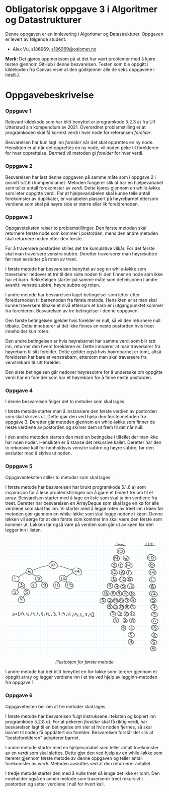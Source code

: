 # Obligatorisk oppgave 3 i Algoritmer og Datastrukturer

Denne oppgaven er en innlevering i Algoritmer og Datastrukturer. 
Oppgaven er levert av følgende student:
* Alex Vu, s186969, s186969@oslomet.no

<p><b>Merk: </b>Det gjøres oppmerksom på at det har vært problemer med å kjøre testen gjennom GitHub i denne 
besvarelsen. Testen som ble oppgitt i kildekoden fra Canvas viser at den godkjenner alle de seks oppgavene i 
IntelliJ.</p>

# Oppgavebeskrivelse

<h3>Oppgave 1</h3>
<p>Relevant kildekode som har blitt benyttet er programkode 5.2.3 a) fra Ulf Uttersrud sin kompendium av 2021. 
Overordnet problemstilling er at programkoden skal få korrekt verdi i hver node for referansen <i>forelder</i>.</p>

<p>Besvarelsen har kun lagt inn <i>forelder</i> når det skal opprettes en ny node. Hensikten er at når det 
opprettes en ny node, vil noden peke til forelderen for hver opprettelse. Dermed vil metoden gi <i>forelder</i> 
for hver verdi.</p>

<h3>Oppgave 2</h3>
<p>Besvarelsen har løst denne oppgaven på samme måte som i oppgave 2 i avsnitt 5.2.6 i kompendiumet. Metoden fungerer 
slik at har en hjelpevariabel som teller antall forekomster av <i>verdi</i>. Dette kjøres gjennom en while-løkke som 
leter oppgitte verdi. For at hjelpevariabelen skal kunne telle antall forekomster av duplikater, er variabelen plassert
på høyrebarnet ettersom verdiene som skal på høyre side er større eller lik foreldrenoden.</p>

<h3>Oppgave 3</h3>
<p>Oppgaveteksten reiser to problemstillinger. Den første metoden skal returnere første node som kommer i postorden, 
mens den andre metoden skal returnere noden etter den første.</p>

<p>For å traversere postorden stilles det tre kumulative vilkår. For det første skal man traversere venstre subtre. 
Deretter traverserer man høyresubtre før man avslutter på roten av treet.</p>

<p>I første metode har besvarelsen benyttet av seg en while-løkke som traverserer nedover et tre til den siste noden
til den finner en node som ikke har et barn. Rekkefølgen starter på samme måte som definisjonen i andre avsnitt: venstre 
subtre, høyre subtre og roten.</p>

<p>I andre metode har besvarelsen laget betingelser som letter etter foreldernoden til barnenoden fra første metode. 
Hensikten er at man skal kunne traversere tilbake et nivå ettersom et barn er i utgangpunktet kommer fra forelderen. 
Besvarelsen av tre betingelser i denne oppgaven.</p>

<p>Den første betingelsen gjelder hvis  forelder er null, så vil den returnere null tilbake. Dette innebærer at det 
ikke finnes en neste postorden hvis treet inneholder kun roten.</p>

<p>Den andre betingelsen er hvis høyrebarnet har samme verdi som blir tatt inn, returner den hvem 
forelderen er. Dette innbærer at man traverserer fra høyrebarn til sitt forelder. Dette gjelder også hvis 
høyrebarnet er tomt, altså forelderen har bare et venstrebarn, ettersom man skal traversere fra venstrebarn til 
sitt forelder.</p>

<p>Den siste betingelsen går nedover høyresubtre for å undersøke om oppgitte verdi har en forelder som har 
et høyrebarn for å finne neste postorden.</p>

<h3>Oppgave 4</h3>
<p>I denne besvarelsen følger det to metoder som skal lages.</p>

<p>I første metode starter man å instansiere den første verdien av postorden som skal skrives ut. Dette gjør den 
ved hjelp den første metoden fra oppgave 3. Deretter går metoden gjennom en while-løkke som finner de neste verdiene 
av postorden og skriver dem ut frem til det når null.</p>

<p>I den andre metoden starten den med en betingelse i tilfellet der man ikke har noen noder. Hensikten er å stanse det 
rekursive kallet. Deretter har den to rekursive kall for henholdsvis venstre subtre og høyre subtre, før den 
avslutter med å skrive ut noden.</p>

<h3>Oppgave 5</h3>
<p>Oppgaventeksten stiller to metoder som skal lages.</p>

<p>I første metode har besvarelsen har brukt programkode 5.1.6 a) som inspirasjon for å løse problemstillingen om å 
gjøre et binært tre om til et array. Besvarelsen starter med å lage en liste som skal ta inn verdiene fra treet. 
Deretter har besvarelsen en ArrayDeque som skal lage en kø for alle verdiene som skal tas inn. Vi starter med å legge 
roten av treet inn i køen før metoden gjør gjennom en while-løkke som skal legge nodene i køen. Denne løkken vil sørge 
for at den første som kommer inn skal være den første som kommer ut. Løkken tar også vare på verdien som går ut 
av køen før den legger inn i listen.</p>

<div style="text-align: center"><img src="img/img.png"></div>
<p style="text-align: center"><i> Illustasjon for første metode</i></p>

<p>I andre metode har det blitt benyttet en for-løkke som itererer gjennom et oppgitt array og legger verdiene inn i 
et tre ved hjelp av leggInn-metoden fra oppgave 1.</p>

<h3>Oppgave 6</h3>
<p>Oppgavetesten ber om at tre metoder skal lages.</p>

<p>I første metode har besvarelsen fulgt instruksene i teksten og kopiert inn programkode 5.2.8 d). For at pekeren 
<i>forelder</i> skal få riktig verdi, har besvarelsen lagt til en betingelse om sier at hvis noden fjernes, 
så skal barnet til noden få oppdatert sin forelder. Besvarelsen forstår det slik at "besteforelderen" adopterer 
barnet.</p>

<p>I andre metode starter med en hjelpevariabel som teller antall forekomster av en <i>verdi</i> som skal slettes.
Dette gjør den ved hjelp av en while-løkke som itererer gjennom første metode av denne oppgaven og teller antall 
forekomster av <i>verdi</i>. Metoden avsluttes ved at den returnerer antallet.</p>

<p>I tredje metode starter den med å nulle treet så lenge det ikke er tomt. Den inneholder også en annen metode som 
traverserer treet rekursivt i postorden og setter verdiene i null for hvert kall. </p>